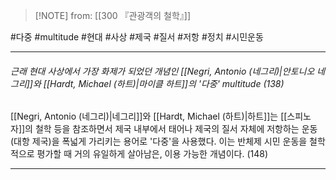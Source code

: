  > [!NOTE] from: [[300 『관광객의 철학』]]

#다중 #multitude #현대 #사상 #제국 #질서 #저항 #정치 #시민운동 

--- 
###### 근래 현대 사상에서 가장 화제가 되었던 개념인 [[Negri, Antonio (네그리)|안토니오 네그리]]와 [[Hardt, Michael (하트)|마이클 하트]]의 '다중' multitude (138)

[[Negri, Antonio (네그리)|네그리]]와 [[Hardt, Michael (하트)|하트]]는 [[스피노자]]의 철학 등을 참조하면서 제국 내부에서 태어나 제국의 질서 자체에 저항하는 운동(대항 제국)을 폭넓게 가리키는 용어로 '다중'을 사용했다. 이는 반체제 시민 운동을 철학적으로 평가할 때 거의 유일하게 살아남은, 이용 가능한 개념이다. (148)

--- 
